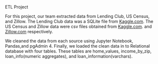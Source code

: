 ETL Project

For this project, our team extracted data from Lending Club, US Census, and Zillow. The Lending Club data was a SQLite file from [Kaggle.com](https://www.kaggle.com/wendykan/lending-club-loan-data#database.sqlite). The US Census and Zillow data were csv files obtained from [Kaggle.com](https://www.kaggle.com/goldenoakresearch/us-household-income-stats-geo-locations). and [Zillow.com](https://www.zillow.com/research/data/) respectively.

We cleaned the data from each source using Jupyter Notebook, Pandas,and pgAdmin 4. Finally, we loaded the clean data in to Relational database with four tables. These tables are home_values, income_by_zip, loan_info(numeric aggregates), and loan_information(varchars).
